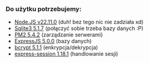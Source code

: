 ### Do użytku potrzebujemy:
- [Node.JS v22.11.0](https://nodejs.org/en) (duh! bez tego nic nie zadziała xd)
- [Sqlite3 5.1.7](https://www.npmjs.com/package/sqlite3) (połączyć sobie trzeba bazy danych :P)
- [PM2 5.4.2](https://pm2.keymetrics.io/) (zarządzanie serwerami)
- [ExpressJS 5.0.0](https://expressjs.com/) (bazy danych)
- [bcrypt 5.1.1](https://www.npmjs.com/package/bcrypt) (enkrypcja/dekrypcja)
- [express-session 1.18.1](https://www.npmjs.com/package/express-session) (handlowanie sesji)